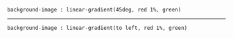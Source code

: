 `background-image : linear-gradient(45deg, red 1%, green)`

____________

`background-image : linear-gradient(to left, red 1%, green)`